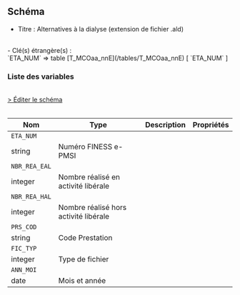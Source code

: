 ## Schéma

- Titre : Alternatives à la dialyse (extension de fichier .ald)
<br />
- Clé(s) étrangère(s) : <br />
`ETA_NUM` => table [T_MCOaa_nnE](/tables/T_MCOaa_nnE) [ `ETA_NUM` ]<br />

### Liste des variables
<br />
<div>
    <a href="https://gitlab.com/healthdatahub/schema-snds/edit/master/schemas/PMSI/PMSI%20MCO/T_SUPaa_nnALD.json"  
    arget="_blank" rel="noopener noreferrer">> Éditer le schéma</a>
    <OutboundLink />
</div>
<br />

Nom|Type|Description|Propriétés
-|-|-|-
`ETA_NUM`|
string|Numéro FINESS e-PMSI||
`NBR_REA_EAL`|
integer|Nombre réalisé en activité libérale||
`NBR_REA_HAL`|
integer|Nombre réalisé hors activité libérale||
`PRS_COD`|
string|Code Prestation||
`FIC_TYP`|
integer|Type de fichier||
`ANN_MOI`|
date|Mois et année||

